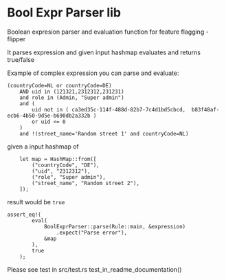 # Bool Expr Parser lib

Boolean expresion parser and evaluation function for feature flagging - flipper

It parses expression and given input hashmap evaluates and returns true/false

Example of complex expression you can parse and evaluate:

```
(countryCode=NL or countryCode=DE) 
    AND uid in (121321,2312312,231231) 
    and role in (Admin, "Super admin")
    and (
        uid not in ( ca3ed35c-114f-488d-82b7-7c4d1bd5cbcd,  b83f48af-ecb6-4b50-9d5e-b690db2a332b ) 
        or uid <= 0
    ) 
    and !(street_name='Random street 1' and countryCode=NL)
```

given a input hashmap of
```
    let map = HashMap::from([
        ("countryCode", "DE"),
        ("uid", "2312312"),
        ("role", "Super admin"),
        ("street_name", "Random street 2"),
    ]);
```

result would be `true`

```
assert_eq!(
        eval(
            BoolExprParser::parse(Rule::main, &expression)
                .expect("Parse error"),
            &map
        ),
        true
    );
```

Please see test in src/test.rs test_in_readme_documentation()